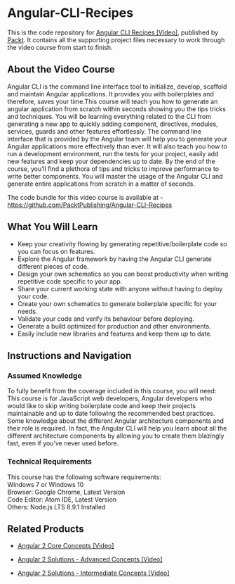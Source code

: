 # Angular-CLI-Recipes
This is the code repository for [Angular CLI Recipes [Video]](https://www.packtpub.com/web-development/angular-cli-recipes-video), published by [Packt](https://www.packtpub.com/?utm_source=github). It contains all the supporting project files necessary to work through the video course from start to finish.
## About the Video Course
Angular CLI is the command line interface tool to initialize, develop, scaffold and maintain Angular applications. It provides you with boilerplates and therefore, saves your time.This course will teach you how to generate an angular application from scratch within seconds showing you the tips tricks and techniques. You will be learning everything related to the CLI from generating a new app to quickly adding component, directives, modules, services, guards and other features effortlessly. The command line interface that is provided by the Angular team will help you to generate your Angular applications more effectively than ever. It will also teach you how to run a development environment, run the tests for your project, easily add new features and keep your dependencies up to date.
By the end of the course, you’ll find a plethora of tips and tricks to improve performance to write better components. You will master the usage of the Angular CLI and generate entire applications from scratch in a matter of seconds.

The code bundle for this video course is available at - https://github.com/PacktPublishing/Angular-CLI-Recipes

<H2>What You Will Learn</H2>
<DIV class=book-info-will-learn-text>
<UL>
<LI> Keep your creativity flowing by generating repetitive/boilerplate code so you can focus on features.	
<LI> Explore the Angular framework by having the Angular CLI generate different pieces of code.
<LI> Design your own schematics so you can boost productivity when writing repetitive code specific to your app.
<LI> Share your current working state with anyone without having to deploy your code.
<LI> Create your own schematics to generate boilerplate specific for your needs.
<LI> Validate your code and verify its behaviour before deploying.
<LI> Generate a build optimized for production and other environments.
<LI> Easily include new libraries and features and keep them up to date.</UL></DIV>

## Instructions and Navigation
### Assumed Knowledge
To fully benefit from the coverage included in this course, you will need:<br/>
This course is for JavaScript web developers, Angular developers who would like to skip writing boilerplate code and keep their projects maintainable and up to date following the recommended best practices. Some knowledge about the different Angular architecture components and their role is required. In fact, the Angular CLI will help you learn about all the different architecture components by allowing you to create them blazingly fast, even if you’ve never used before.
### Technical Requirements
This course has the following software requirements:<br/>
Windows 7 or Windows 10 <br/>
Browser: Google Chrome, Latest Version <br/>
Code Editor: Atom IDE, Latest Version <br/>
Others: Node.js LTS 8.9.1 Installed <br/>




## Related Products
* [Angular 2 Core Concepts [Video]](https://india.packtpub.com/in/web-development/angular-2-core-concepts)

* [Angular 2 Solutions - Advanced Concepts [Video]](https://india.packtpub.com/in/web-development/angular-2-solutions-advanced-concepts-video)

* [Angular 2 Solutions - Intermediate Concepts [Video]](https://india.packtpub.com/in/web-development/angular-2-solutions-intermediate-concepts-video)
